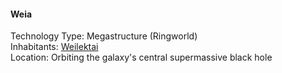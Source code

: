 #### Weia

Technology Type: Megastructure (Ringworld)  
Inhabitants: [Weilektai](weilektai.md)  
Location: Orbiting the galaxy's central supermassive black hole